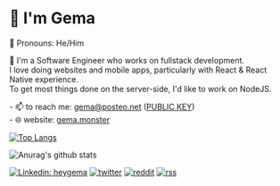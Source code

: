 
<h1 align="left">👋 I'm Gema</h1>

<p align="left">
  🍷 Pronouns: He/Him
</p>

<p align="left">
   🔭 I'm a Software Engineer who works on fullstack development. <br>
     I love doing websites and mobile apps, particularly with React & React Native experience. <br>
     To get most things done on the server-side, I'd like to work on NodeJS.
</p>
<p align="left">
 - 📫 to reach me: <a href="mailto:gema@posteo.de">gema@posteo.net</a> (<a target="_blank" href="https://keybase.io/heygema/pgp_keys.asc?fingerprint=991473828ac57d74b0af3d9e9c6b9d20a3147142">PUBLIC KEY</a>) <br>
 - 🌐 website: <a href="https://gema.monster" target="_blank">gema.monster</a>
</p>


[![Top Langs](https://github-readme-stats.vercel.app/api/top-langs/?username=heygema&layout=compact)](https://github.com/anuraghazra/github-readme-stats)

![Anurag's github stats](https://github-readme-stats.vercel.app/api?username=heygema&show_icons=true&theme=radical)


[![Linkedin: heygema](https://img.shields.io/badge/linkedin-%230077B5.svg?&style=for-the-badge&logo=linkedin&logoColor=white)](https://www.linkedin.com/in/heygema/)
[![twitter](https://img.shields.io/badge/twitter-%231DA1F2.svg?&style=for-the-badge&logo=twitter&logoColor=white)](https://twitter.com/heygema)
[![reddit](https://img.shields.io/badge/reddit-%23FF4500.svg?&style=for-the-badge&logo=reddit&logoColor=white)](https://reddit.com/heygema)
[![rss](https://img.shields.io/badge/rss-%23FFA500.svg?&style=for-the-badge&logo=rss&logoColor=white)](https://gema.monster/rss)

<!--

<p align="center">
  <img align="center" style="display: block; margin: auto;" alt="photo;align: center;" src="https://24.media.tumblr.com/tumblr_lj7m023ybE1qcyka5o1_500.gif">
</p>

<p align="center">
  <img align="center" style="display: block; margin: auto;" alt="photo;align: center;" src="https://www.delta.edu/_resources/images/planetarium/astronomy-001.jpg">
</p>

<p align="center">
  <img align="center" style="display: block; margin: auto;" alt="photo;align: center;" src="https://upload.wikimedia.org/wikipedia/commons/thumb/6/64/A_spinner_dolphin_in_the_Red_Sea.jpg/1920px-A_spinner_dolphin_in_the_Red_Sea.jpg">
</p>
-->


<!--
**heygema/heygema** is a ✨ _special_ ✨ repository because its `README.md` (this file) appears on your GitHub profile.

Here are some ideas to get you started:

- 🔭 I’m currently working on ...
- 🌱 I’m currently learning ...
- 👯 I’m looking to collaborate on ...
- 🤔 I’m looking for help with ...
- 💬 Ask me about ...
- 📫 How to reach me: ...
- 😄 Pronouns: ...
- ⚡ Fun fact: ...
-->
